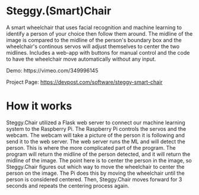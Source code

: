 # Steggy.(Smart)Chair
<p>A smart wheelchair that uses facial recognition and machine learning to identify a person of your choice then follow them around. The midline of the image is compared to the midline of the person's boundary box and the wheelchair's continous servos will adjust themselves to center the two midlines. Includes a web-app with buttons for manual control and the code to have the wheelchair move automatically without any input.</p>

<p>Demo: https://vimeo.com/349996145 </p>

Project Page: https://devpost.com/software/steggy-smart-chair

# How it works
<p>Steggy.Chair utilized a Flask web server to connect our machine learning system to the Raspberry Pi. The Raspberry Pi controls the servos and the webcam. The webcam will take a picture of the person it is following and send it to the web server. The web server runs the ML and will detect the person. This is where the more complicated part of the program. The program will return the midline of the person detected, and it will return the midline of the image. The point here is to center the person in the image, so Steggy.Chair figures out which way to move the wheelchair to center the person on the image. The Pi does this by moving the wheelchair until the person is considered centered. Then, Steggy.Chair moves forward for 3 seconds and repeats the centering process again.</p>
